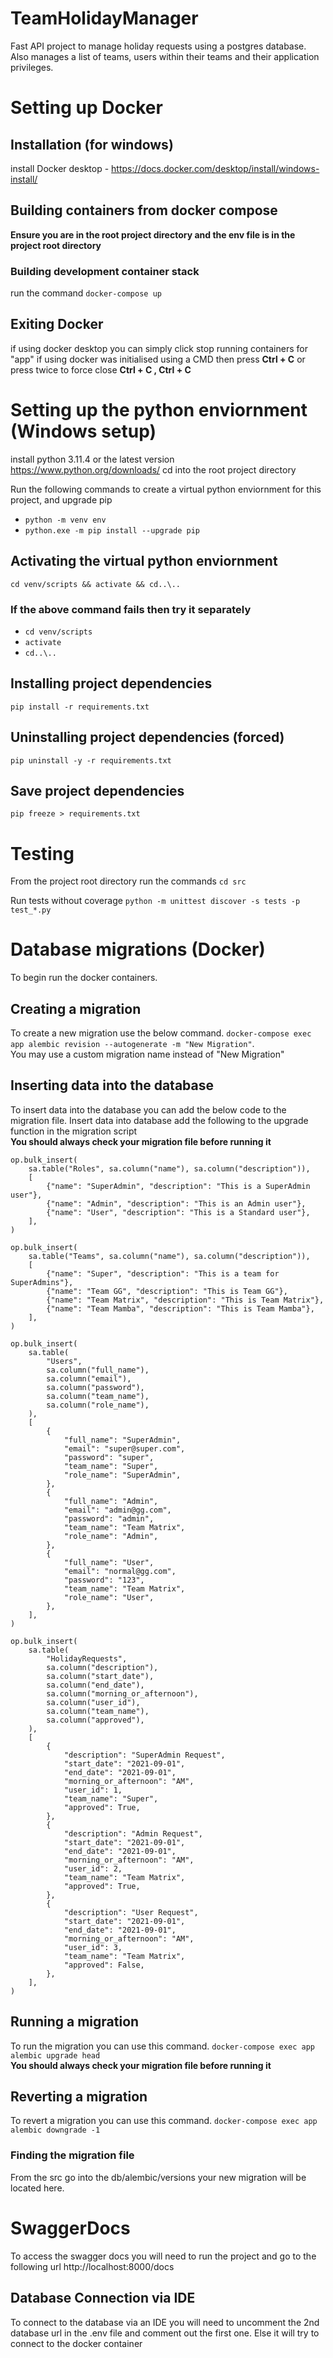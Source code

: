 # TeamHolidayManager

Fast API project to manage holiday requests using a postgres database.
Also manages a list of teams, users within their teams and their application privileges.

# Setting up Docker

## Installation (for windows)

install Docker desktop - https://docs.docker.com/desktop/install/windows-install/

## Building containers from docker compose

**Ensure you are in the root project directory and the env file is in the project root directory**

### Building development container stack

run the command `docker-compose up`

## Exiting Docker

if using docker desktop you can simply click stop running containers for "app"
if using docker was initialised using a CMD then press **Ctrl + C** or press twice to force close **Ctrl + C , Ctrl + C**

# Setting up the python enviornment (Windows setup)

install python 3.11.4 or the latest version https://www.python.org/downloads/
cd into the root project directory

Run the following commands to create a virtual python enviornment for this project, and upgrade pip

- `python -m venv env`
- `python.exe -m pip install --upgrade pip`

## Activating the virtual python enviornment

`cd venv/scripts && activate && cd..\..`

### If the above command fails then try it separately

- `cd venv/scripts`
- `activate`
- `cd..\..`

## Installing project dependencies

`pip install -r requirements.txt`

## Uninstalling project dependencies (forced)

`pip uninstall -y -r requirements.txt`

## Save project dependencies

`pip freeze > requirements.txt`

# Testing

From the project root directory run the commands `cd src`

Run tests without coverage `python -m unittest discover -s tests -p test_*.py`

# Database migrations (Docker)

To begin run the docker containers.

## Creating a migration

To create a new migration use the below command. `docker-compose exec app alembic revision --autogenerate -m "New Migration"`.
<br>You may use a custom migration name instead of "New Migration"

## Inserting data into the database

To insert data into the database you can add the below code to the migration file.
Insert data into database add the following to the upgrade function in the migration script
<br>**You should always check your migration file before running it**

    op.bulk_insert(
        sa.table("Roles", sa.column("name"), sa.column("description")),
        [
            {"name": "SuperAdmin", "description": "This is a SuperAdmin user"},
            {"name": "Admin", "description": "This is an Admin user"},
            {"name": "User", "description": "This is a Standard user"},
        ],
    )

    op.bulk_insert(
        sa.table("Teams", sa.column("name"), sa.column("description")),
        [
            {"name": "Super", "description": "This is a team for SuperAdmins"},
            {"name": "Team GG", "description": "This is Team GG"},
            {"name": "Team Matrix", "description": "This is Team Matrix"},
            {"name": "Team Mamba", "description": "This is Team Mamba"},
        ],
    )

    op.bulk_insert(
        sa.table(
            "Users",
            sa.column("full_name"),
            sa.column("email"),
            sa.column("password"),
            sa.column("team_name"),
            sa.column("role_name"),
        ),
        [
            {
                "full_name": "SuperAdmin",
                "email": "super@super.com",
                "password": "super",
                "team_name": "Super",
                "role_name": "SuperAdmin",
            },
            {
                "full_name": "Admin",
                "email": "admin@gg.com",
                "password": "admin",
                "team_name": "Team Matrix",
                "role_name": "Admin",
            },
            {
                "full_name": "User",
                "email": "normal@gg.com",
                "password": "123",
                "team_name": "Team Matrix",
                "role_name": "User",
            },
        ],
    )

    op.bulk_insert(
        sa.table(
            "HolidayRequests",
            sa.column("description"),
            sa.column("start_date"),
            sa.column("end_date"),
            sa.column("morning_or_afternoon"),
            sa.column("user_id"),
            sa.column("team_name"),
            sa.column("approved"),
        ),
        [
            {
                "description": "SuperAdmin Request",
                "start_date": "2021-09-01",
                "end_date": "2021-09-01",
                "morning_or_afternoon": "AM",
                "user_id": 1,
                "team_name": "Super",
                "approved": True,
            },
            {
                "description": "Admin Request",
                "start_date": "2021-09-01",
                "end_date": "2021-09-01",
                "morning_or_afternoon": "AM",
                "user_id": 2,
                "team_name": "Team Matrix",
                "approved": True,
            },
            {
                "description": "User Request",
                "start_date": "2021-09-01",
                "end_date": "2021-09-01",
                "morning_or_afternoon": "AM",
                "user_id": 3,
                "team_name": "Team Matrix",
                "approved": False,
            },
        ],
    )

## Running a migration

To run the migration you can use this command. `docker-compose exec app alembic upgrade head`
<br> **You should always check your migration file before running it**

## Reverting a migration

To revert a migration you can use this command. `docker-compose exec app alembic downgrade -1`

### Finding the migration file

From the src go into the db/alembic/versions your new migration will be located here.

# SwaggerDocs

To access the swagger docs you will need to run the project and go to the following url http://localhost:8000/docs

## Database Connection via IDE

To connect to the database via an IDE you will need to uncomment the 2nd database url in the .env file and comment out the first one.
Else it will try to connect to the docker container
